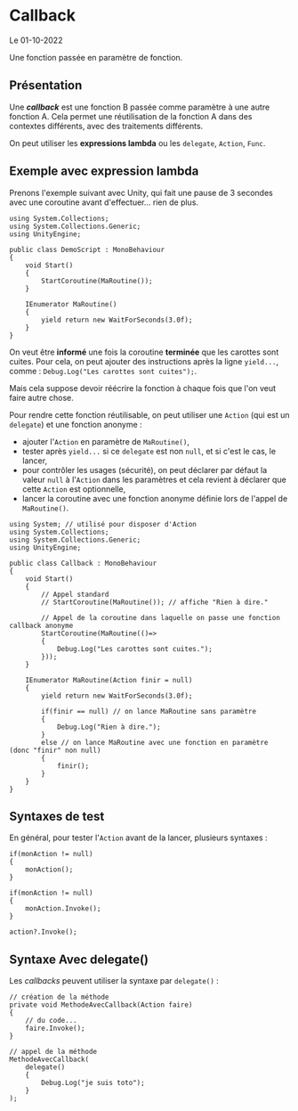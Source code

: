 # Callback

Le 01-10-2022

Une fonction passée en paramètre de fonction.

## Présentation

Une ***callback*** est une fonction B passée comme paramètre à une autre fonction A. Cela permet une réutilisation de la fonction A dans des contextes différents, avec des traitements différents.

On peut utiliser les **expressions lambda** ou les `delegate`, `Action`, `Func`.

## Exemple avec expression lambda

Prenons l'exemple suivant avec Unity, qui fait une pause de 3 secondes avec une coroutine avant d'effectuer... rien de plus.
```
using System.Collections;
using System.Collections.Generic;
using UnityEngine;
	
public class DemoScript : MonoBehaviour
{
	void Start()
	{
		StartCoroutine(MaRoutine());
	}
	
	IEnumerator MaRoutine()
	{
		yield return new WaitForSeconds(3.0f);
	}
}
```

On veut être **informé** une fois la coroutine **terminée** que les carottes sont cuites. Pour cela, on peut ajouter des instructions après la ligne `yield...`, comme : `Debug.Log("Les carottes sont cuites");`.

Mais cela suppose devoir réécrire la fonction à chaque fois que l'on veut faire autre chose.

Pour rendre cette fonction réutilisable, on peut utiliser une `Action` (qui est un `delegate`) et une fonction anonyme :
- ajouter l'`Action` en paramètre de `MaRoutine()`,
- tester après `yield...` si ce `delegate` est non `null`, et si c'est le cas, le lancer,
- pour contrôler les usages (sécurité), on peut déclarer par défaut la valeur `null` à l'`Action` dans les paramètres et cela revient à déclarer que cette `Action` est optionnelle,
- lancer la coroutine avec une fonction anonyme définie lors de l'appel de `MaRoutine()`.

```
using System; // utilisé pour disposer d'Action
using System.Collections;
using System.Collections.Generic;
using UnityEngine;
	
public class Callback : MonoBehaviour
{
	void Start()
	{
		// Appel standard 
		// StartCoroutine(MaRoutine()); // affiche "Rien à dire."
		
		// Appel de la coroutine dans laquelle on passe une fonction callback anonyme
		StartCoroutine(MaRoutine(()=>
		{
			Debug.Log("Les carottes sont cuites.");	
		}));
	}
	
	IEnumerator MaRoutine(Action finir = null)
	{
		yield return new WaitForSeconds(3.0f);
	
		if(finir == null) // on lance MaRoutine sans paramètre
		{
			Debug.Log("Rien à dire.");
		}
		else // on lance MaRoutine avec une fonction en paramètre (donc "finir" non null)
		{
			finir();
		}	
	}
}
```

##  Syntaxes de test

En général, pour tester l'`Action` avant de la lancer, plusieurs syntaxes :
```
if(monAction != null)
{
	monAction();
}
```
```
if(monAction != null)
{
	monAction.Invoke();
}
```
```
action?.Invoke(); 
```

## Syntaxe Avec delegate()

Les *callbacks* peuvent utiliser la syntaxe par `delegate()` :
```
// création de la méthode
private void MethodeAvecCallback(Action faire)
{
	// du code...
	faire.Invoke();
}
	
// appel de la méthode
MethodeAvecCallback(
	delegate()
	{
		Debug.Log("je suis toto");
	}
);
```